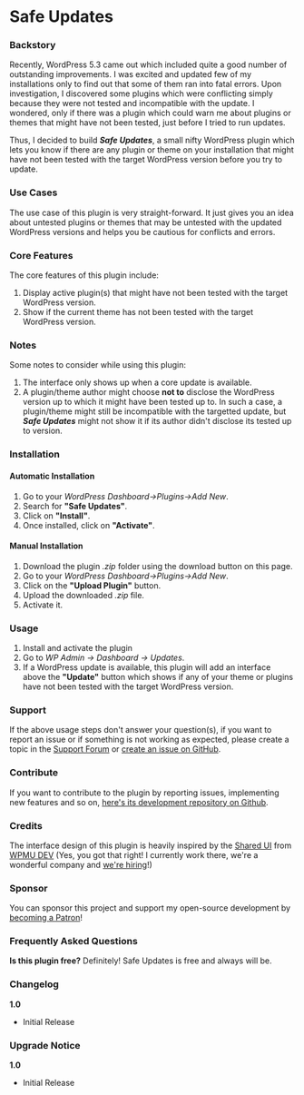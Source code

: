 # Safe Updates

### Backstory
Recently, WordPress 5.3 came out which included quite a good number of outstanding improvements. I was excited and updated few of my installations only to find out that some of them ran into fatal errors.  Upon investigation, I discovered some plugins which were conflicting simply because they were not tested and incompatible with the update. I wondered, only if there was a plugin which could warn me about plugins or themes that might have not been tested, just before I tried to run updates.

Thus, I decided to build ***Safe Updates***, a small nifty WordPress plugin which lets you know if there are any plugin or theme on your installation that might have not been tested with the target WordPress version before you try to update.

### Use Cases
The use case of this plugin is very straight-forward. It just gives you an idea about untested plugins or themes that may be untested with the updated WordPress versions and helps you be cautious for conflicts and errors.

### Core Features
The core features of this plugin include:

1. Display active plugin(s) that might have not been tested with the target WordPress version.
2. Show if the current theme has not been tested with the target WordPress version.

### Notes
Some notes to consider while using this plugin:

1. The interface only shows up when a core update is available.
2. A plugin/theme author might choose **not to** disclose the WordPress version up to which it might have been tested up to. In such a case, a plugin/theme might still be incompatible with the targetted update, but ***Safe Updates*** might not show it if its author didn't disclose its tested up to version.

### Installation
#### Automatic Installation
1. Go to your *WordPress Dashboard→Plugins→Add New*.
2. Search for **"Safe Updates"**.
3. Click on **"Install"**.
4. Once installed, click on **"Activate"**.

#### Manual Installation
1. Download the plugin *.zip* folder using the download button on this page.
2. Go to your *WordPress Dashboard→Plugins→Add New*.
3. Click on the **"Upload Plugin"** button.
4. Upload the downloaded *.zip* file.
5. Activate it.

### Usage
1. Install and activate the plugin
2. Go to *WP Admin → Dashboard → Updates*.
3. If a WordPress update is available, this plugin will add an interface above the **"Update"** button which shows if any of your theme or plugins have not been tested with the target WordPress version.

### Support
If the above usage steps don't answer your question(s), if you want to report an issue or if something is not working as expected, please create a topic in the [Support Forum](https://wordpress.org/support/plugin/safe-updates/) or [create an issue on GitHub](https://github.com/nfmohit-wpmudev/safe-updates/issues/new/choose).

### Contribute
If you want to contribute to the plugin by reporting issues, implementing new features and so on, [here's its development repository on Github](https://github.com/nfmohit-wpmudev/safe-updates).

### Credits
The interface design of this plugin is heavily inspired by the [Shared UI](https://github.com/wpmudev/shared-ui) from [WPMU DEV](https://premium.wpmudev.org/) (Yes, you got that right! I currently work there, we're a wonderful company and [we're hiring](https://incsub.com/careers/)!)

### Sponsor
You can sponsor this project and support my open-source development by [becoming a Patron](https://www.patreon.com/nfmohit)!

### Frequently Asked Questions

**Is this plugin free?**
Definitely! Safe Updates is free and always will be.

### Changelog

**1.0**
* Initial Release

### Upgrade Notice

**1.0**
* Initial Release
